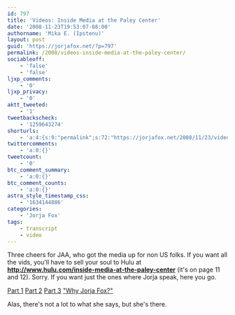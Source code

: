 ```yaml
---
id: 797
title: 'Videos: Inside Media at the Paley Center'
date: '2008-11-23T19:53:07-08:00'
authorname: 'Mika E. (Ipstenu)'
layout: post
guid: 'https://jorjafox.net/?p=797'
permalink: /2008/videos-inside-media-at-the-paley-center/
sociableoff:
    - 'false'
    - 'false'
ljxp_comments:
    - '0'
ljxp_privacy:
    - '0'
aktt_tweeted:
    - '1'
tweetbackscheck:
    - '1259643274'
shorturls:
    - 'a:4:{s:9:"permalink";s:72:"https://jorjafox.net/2008/11/23/videos-inside-media-at-the-paley-center/";s:7:"tinyurl";s:25:"http://tinyurl.com/muthxf";s:4:"isgd";s:18:"http://is.gd/53Js1";s:5:"bitly";s:20:"http://bit.ly/4NSq1n";}'
twittercomments:
    - 'a:0:{}'
tweetcount:
    - '0'
btc_comment_summary:
    - 'a:0:{}'
btc_comment_counts:
    - 'a:0:{}'
astra_style_timestamp_css:
    - '1634144886'
categories:
    - 'Jorja Fox'
tags:
    - transcript
    - video
---
```


Three cheers for JAA, who got the media up for non US folks.  If you want all the vids, you'll have to sell your soul to Hulu at <strong>http://www.hulu.com/inside-media-at-the-paley-center</strong> (it's on page 11 and 12). Sorry. If you want just the ones where Jorja speak, here you go.

<a href="http://www.youtube.com/watch?v=ZfoEdXvcUK4">Part 1</a>
<a href="http://www.youtube.com/watch?v=CoPrHvM8BmI">Part 2</a>
<a href="http://www.youtube.com/watch?v=Y0D_E1MBEnU">Part 3</a>
<a href="http://www.youtube.com/watch?v=uQyALhQpjx4">"Why Jorja Fox?"</a>

Alas, there's not a lot to what she says, but she's there.
